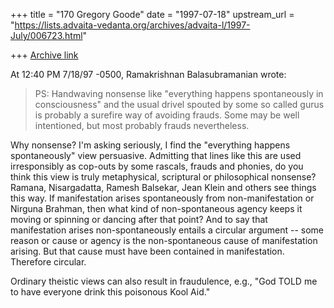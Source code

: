 +++
title = "170 Gregory Goode"
date = "1997-07-18"
upstream_url = "https://lists.advaita-vedanta.org/archives/advaita-l/1997-July/006723.html"

+++
[Archive link](https://lists.advaita-vedanta.org/archives/advaita-l/1997-July/006723.html)

At 12:40 PM 7/18/97 -0500, Ramakrishnan Balasubramanian wrote:
>PS: Handwaving nonsense like "everything happens spontaneously in
>consciousness" and the usual drivel spouted by some so called gurus is
>probably a surefire way of avoiding frauds. Some may be well
>intentioned, but most probably frauds nevertheless.

Why nonsense?  I'm asking seriously, I find the "everything
happens spontaneously" view persuasive.  Admitting that lines
like this are used irresponsibly as cop-outs by some rascals, frauds
and phonies, do you think this view is truly metaphysical, scriptural
or philosophical nonsense?  Ramana, Nisargadatta, Ramesh Balsekar,
Jean Klein and others see things this way.  If manifestation arises
spontaneously from non-manifestation or Nirguna Brahman, then what
kind of non-spontaneous agency keeps it moving or spinning or dancing
after that point?  And to say that manifestation arises non-spontaneously
entails a circular argument -- some reason or cause or agency is the
non-spontaneous cause of manifestation arising.  But that cause must have
been contained in manifestation.  Therefore circular.

Ordinary theistic views can also result in fraudulence,
e.g., "God TOLD me to have everyone drink this poisonous Kool Aid."

